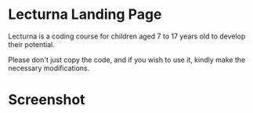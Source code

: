 # Lecturna Landing Page
Lecturna is a coding course for children aged 7 to 17 years old to develop their potential.

Please don't just copy the code, and if you wish to use it, kindly make the necessary modifications.
<br> 

# Screenshot
